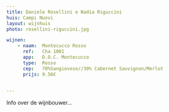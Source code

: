 ```yaml
---
title: Daniele Rosellini e Nadia Riguccini
huis: Campi Nuovi
layout: wijnhuis
photo: rosellini-riguccini.jpg

wijnen:
    - naam:  Montecucco Rosso
      ref:   Cha 1001
      app:   D.O.C. Montecucco
      type:  Rosso
      cep:   70%Sangiovese//30% Cabernet Sauvignon/Merlot
      prijs: 9.56€

    
---
```

Info over de wijnbouwer...

